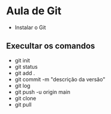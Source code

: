 # Aula de Git 
- Instalar o Git
## Execultar os comandos
- git init
- git status
- git add .
- git commit -m "descrição da versão"
- git log 
- git push -u origin main
- git clone
- git pull